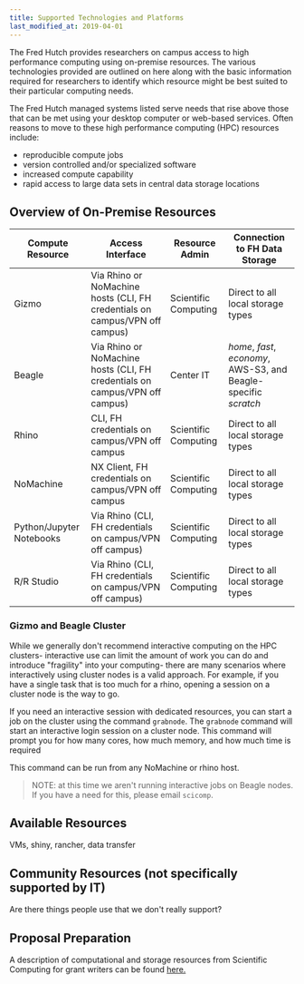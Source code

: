 ```yaml
---
title: Supported Technologies and Platforms
last_modified_at: 2019-04-01
---
```


The Fred Hutch provides researchers on campus access to high performance computing using on-premise resources.  The various technologies provided are outlined on here along with the basic information required for researchers to identify which resource might be best suited to their particular computing needs.  

The Fred Hutch managed systems listed serve needs that rise above
those that can be met using your desktop computer or web-based services. Often reasons to move
to these high performance computing (HPC) resources include:
- reproducible compute jobs
- version controlled and/or specialized software
- increased compute capability
- rapid access to large data sets in central data storage locations

## Overview of On-Premise Resources

Compute Resource | Access Interface | Resource Admin | Connection to FH Data Storage
--- | --- | --- | ---
Gizmo | Via Rhino or NoMachine hosts (CLI, FH credentials on campus/VPN off campus) | Scientific Computing | Direct to all local storage types
Beagle | Via Rhino or NoMachine hosts (CLI, FH credentials on campus/VPN off campus) | Center IT | _home_, _fast_, _economy_, AWS-S3, and Beagle-specific _scratch_
Rhino | CLI, FH credentials on campus/VPN off campus | Scientific Computing | Direct to all local storage types
NoMachine | NX Client, FH credentials on campus/VPN off campus | Scientific Computing | Direct to all local storage types
Python/Jupyter Notebooks | Via Rhino (CLI, FH credentials on campus/VPN off campus) | Scientific Computing | Direct to all local storage types
R/R Studio | Via Rhino (CLI, FH credentials on campus/VPN off campus) | Scientific Computing | Direct to all local storage types

### Gizmo and Beagle Cluster

While we generally don't recommend interactive computing on the HPC clusters-
interactive use can limit the amount of work you can do and introduce
"fragility" into your computing- there are many scenarios where interactively
using cluster nodes is a valid approach.  For example, if you have a single
task that is too much for a rhino, opening a session on a cluster node is the
way to go.

If you need an interactive session with dedicated resources, you can start a
job on the cluster using the command `grabnode`.  The `grabnode` command will
start an interactive login session on a cluster node.  This command will prompt
you for how many cores, how much memory, and how much time is required

This command can be run from any NoMachine or rhino host.

> NOTE: at this time we aren't running interactive jobs on Beagle nodes.  If
> you have a need for this, please email `scicomp`.

## Available Resources
VMs, shiny, rancher, data transfer

## Community Resources (not specifically supported by IT)
Are there things people use that we don't really support?

## Proposal Preparation
A description of computational and storage resources from Scientific Computing for grant writers can be found [here.](/computing/grants_publications/)

<!-- ## Self Service Resources
Jupyterhub, RStudio, db4sci, Galaxy, etc.

## Gory Details on Node Classes

### Resource Table
This table is auto-generated based on the yaml in _data/scicomp_resources.yaml, and is a work in progress.  

Name|Type|Authentication|Authorization|Location
---|---|---|---|---
{%- for resource in site.data.scicomp_resources %}
{{ resource.name }}|{{ resource.type }}|{{ resource.access[0].type }}|{{ resource.access[0].auth }}|{{ resource.location }}
{%- endfor %}

### Cluster Node Table
This table is auto-generated based on the yaml in _data/cluster_nodes.yaml:

{%- for resource in site.data.cluster_nodes %}

### {{ resource.cluster_name | upcase }}
Location: {{ resource.location }}

|Partition|Node Name|Node Count|CPU|Cores|Memory|
|---|:---:|:---:|---:|:---:|:---:|
{%- for node in resource.nodes %}
{{ node.partition }}|{{ node.node_name }}|{{ node.node_count }}|{{ node.processor_manufacturer }} {{ node.processor_model }}|{{ node.cores }}|{{ node.memory_gb }}GB
{%- endfor %}

### Additional resources

|Node Name|Network|Local Storage|
|---|---|---|
{%- for node in resource.nodes %}
{{ node.node_name }}|{{ node.network }}|{{ node.local_storage }}
{%- endfor %}

{%- endfor %}
